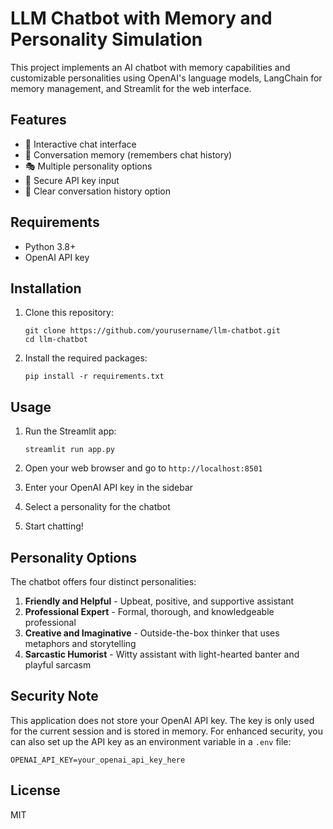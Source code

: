 # LLM Chatbot with Memory and Personality Simulation

This project implements an AI chatbot with memory capabilities and customizable personalities using OpenAI's language models, LangChain for memory management, and Streamlit for the web interface.

## Features

- 💬 Interactive chat interface
- 🧠 Conversation memory (remembers chat history)
- 🎭 Multiple personality options
- 🔑 Secure API key input
- 🔄 Clear conversation history option

## Requirements

- Python 3.8+
- OpenAI API key

## Installation

1. Clone this repository:
   ```
   git clone https://github.com/yourusername/llm-chatbot.git
   cd llm-chatbot
   ```

2. Install the required packages:
   ```
   pip install -r requirements.txt
   ```

## Usage

1. Run the Streamlit app:
   ```
   streamlit run app.py
   ```

2. Open your web browser and go to `http://localhost:8501`

3. Enter your OpenAI API key in the sidebar

4. Select a personality for the chatbot

5. Start chatting!

## Personality Options

The chatbot offers four distinct personalities:

1. **Friendly and Helpful** - Upbeat, positive, and supportive assistant
2. **Professional Expert** - Formal, thorough, and knowledgeable professional
3. **Creative and Imaginative** - Outside-the-box thinker that uses metaphors and storytelling
4. **Sarcastic Humorist** - Witty assistant with light-hearted banter and playful sarcasm

## Security Note

This application does not store your OpenAI API key. The key is only used for the current session and is stored in memory. For enhanced security, you can also set up the API key as an environment variable in a `.env` file:

```
OPENAI_API_KEY=your_openai_api_key_here
```

## License

MIT 